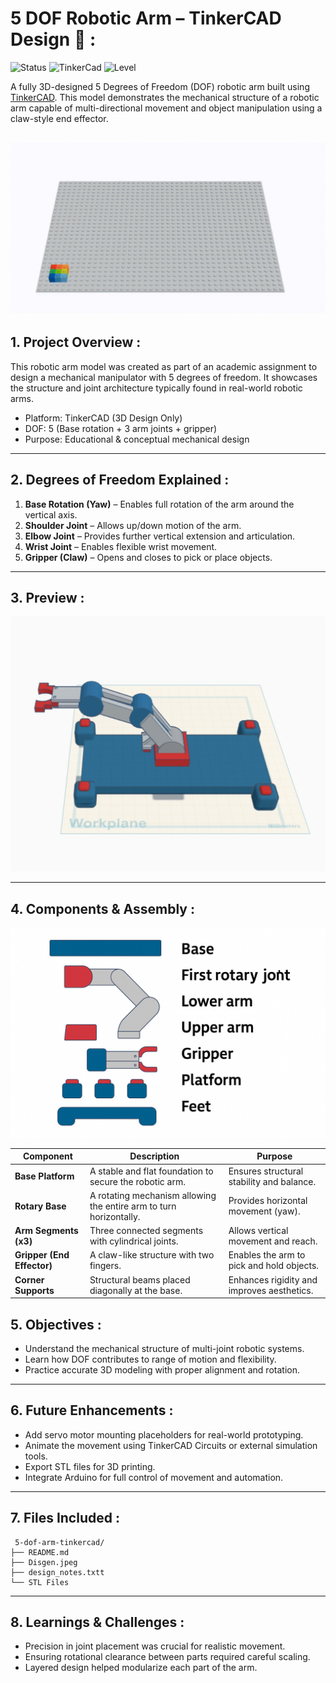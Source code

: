 #   5 DOF Robotic Arm – TinkerCAD Design 🦾 : 
![Status](https://img.shields.io/badge/status-in_progress-blue)    ![TinkerCad](https://img.shields.io/badge/Simulated_on-TinkerCad-orange)  ![Level](https://img.shields.io/badge/Difficulty-Beginner-lightgrey)  

A fully 3D-designed 5 Degrees of Freedom (DOF) robotic arm built using [TinkerCAD](https://www.tinkercad.com/things/gCwtqTSA52X-cool-snicket). This model demonstrates the mechanical structure of a robotic arm capable of multi-directional movement and object manipulation using a claw-style end effector.

![lina](Tinckercard.gif)
---

## 1.  Project Overview :

This robotic arm model was created as part of an academic assignment to design a mechanical manipulator with 5 degrees of freedom. It showcases the structure and joint architecture typically found in real-world robotic arms.

-  Platform: TinkerCAD (3D Design Only)
-  DOF: 5 (Base rotation + 3 arm joints + gripper)
-  Purpose: Educational & conceptual mechanical design

---

## 2.  Degrees of Freedom Explained : 

1. **Base Rotation (Yaw)** – Enables full rotation of the arm around the vertical axis.
2. **Shoulder Joint** – Allows up/down motion of the arm.
3. **Elbow Joint** – Provides further vertical extension and articulation.
4. **Wrist Joint** – Enables flexible wrist movement.
5. **Gripper (Claw)** – Opens and closes to pick or place objects.

---

## 3.  Preview :

![Robotic Arm in TinkerCAD](Disgen.jpeg)



---

## 4.  Components & Assembly :

![Robotic Arm in TinkerCAD](thecomponent.png)




|  Component             |  Description                                                            |  Purpose                                  |
|------------------------|------------------------------------------------------------------------|---------------------------------------------|
| **Base Platform**      | A stable and flat foundation to secure the robotic arm.                | Ensures structural stability and balance.   |
| **Rotary Base**        | A rotating mechanism allowing the entire arm to turn horizontally.     | Provides horizontal movement (yaw).         |
| **Arm Segments (x3)**   | Three connected segments with cylindrical joints.                     | Allows vertical movement and reach.         |
| **Gripper (End Effector)** | A claw-like structure with two fingers.                            | Enables the arm to pick and hold objects.   |
| **Corner Supports**     | Structural beams placed diagonally at the base.                       | Enhances rigidity and improves aesthetics.  |


## 5.  Objectives : 

- Understand the mechanical structure of multi-joint robotic systems.
- Learn how DOF contributes to range of motion and flexibility.
- Practice accurate 3D modeling with proper alignment and rotation.

---

## 6. Future Enhancements : 

- Add servo motor mounting placeholders for real-world prototyping.
- Animate the movement using TinkerCAD Circuits or external simulation tools.
- Export STL files for 3D printing.
- Integrate Arduino for full control of movement and automation.

---

## 7.  Files Included :


```Text 
 5-dof-arm-tinkercad/
├── README.md
├── Disgen.jpeg 
├── design_notes.txtt
└── STL Files 

```

---

## 8. Learnings & Challenges : 

- Precision in joint placement was crucial for realistic movement.
- Ensuring rotational clearance between parts required careful scaling.
- Layered design helped modularize each part of the arm.



